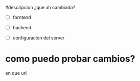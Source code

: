 #descripcion
¿que ah cambiado?

- [ ] forntend
- [ ] backend
- [ ] configuracion del server


# como puedo probar cambios?
en que url
